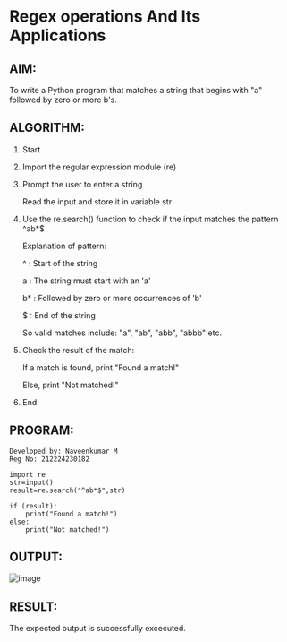# Regex operations And Its Applications

## AIM:
To write a Python program that matches a string that begins with "a" followed by zero or more b's.

## ALGORITHM:
1. Start

2. Import the regular expression module (re)

3. Prompt the user to enter a string

   Read the input and store it in variable str

4. Use the re.search() function to check if the input matches the pattern ^ab*$

   Explanation of pattern:

      ^ : Start of the string
      
      a : The string must start with an 'a'
      
      b* : Followed by zero or more occurrences of 'b'
      
      $ : End of the string

   So valid matches include: "a", "ab", "abb", "abbb" etc.

5. Check the result of the match:

   If a match is found, print "Found a match!"
    
   Else, print "Not matched!"

6. End.

## PROGRAM:
```
Developed by: Naveenkumar M
Reg No: 212224230182

import re
str=input()
result=re.search("^ab*$",str)

if (result):
    print("Found a match!")
else:
    print("Not matched!")

```

## OUTPUT:

![image](https://github.com/user-attachments/assets/4296ecd3-0209-42fe-99de-922c170ba744)

## RESULT:
The expected output is successfully excecuted.
